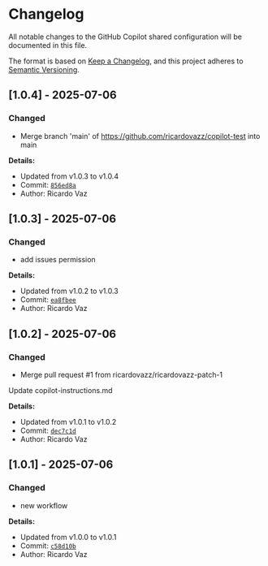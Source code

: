 # Changelog

All notable changes to the GitHub Copilot shared configuration will be documented in this file.

The format is based on [Keep a Changelog](https://keepachangelog.com/en/1.0.0/),
and this project adheres to [Semantic Versioning](https://semver.org/spec/v2.0.0.html).

## [1.0.4] - 2025-07-06

### Changed
- Merge branch 'main' of https://github.com/ricardovazz/copilot-test into main

**Details:**
- Updated from v1.0.3 to v1.0.4
- Commit: [`856ed8a`](https://github.com/ricardovazz/copilot-test/commit/856ed8a32ef420cfc91e0d7f5a54cba731dba6de)
- Author: Ricardo Vaz


## [1.0.3] - 2025-07-06

### Changed
- add issues permission

**Details:**
- Updated from v1.0.2 to v1.0.3
- Commit: [`ea8fbee`](https://github.com/ricardovazz/copilot-test/commit/ea8fbeeb0e18a23928bf17f9389deec1cf9bce53)
- Author: Ricardo Vaz


## [1.0.2] - 2025-07-06

### Changed
- Merge pull request #1 from ricardovazz/ricardovazz-patch-1

Update copilot-instructions.md

**Details:**
- Updated from v1.0.1 to v1.0.2
- Commit: [`dec7c1d`](https://github.com/ricardovazz/copilot-test/commit/dec7c1daf0e1ed7bf62d8d47570276d5d2103ba9)
- Author: Ricardo Vaz


## [1.0.1] - 2025-07-06

### Changed
- new workflow

**Details:**
- Updated from v1.0.0 to v1.0.1
- Commit: [`c58d10b`](https://github.com/ricardovazz/copilot-test/commit/c58d10bfe13d70920aad4a35208a6eb1aeeab03f)
- Author: Ricardo Vaz


